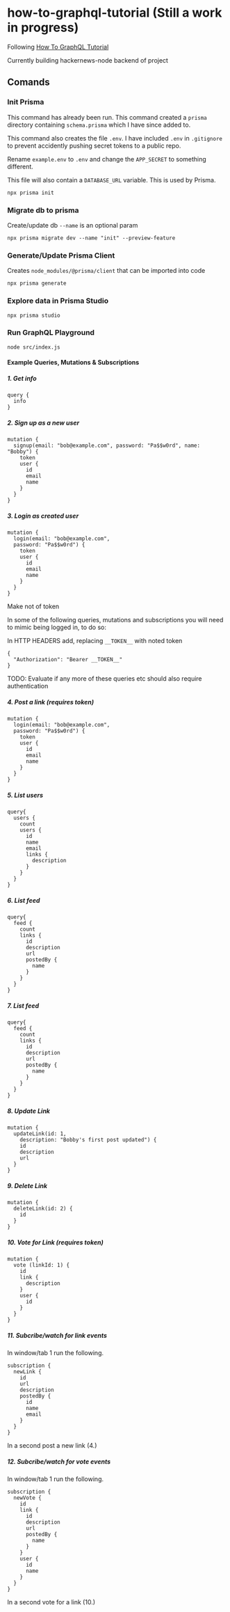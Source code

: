 # how-to-graphql-tutorial (Still a work in progress)
Following [How To GraphQL Tutorial](https://www.howtographql.com/graphql-js/0-introduction)

Currently building hackernews-node backend of project

## Comands
### Init Prisma 
This command has already been run.
This command created a `prisma` directory containing `schema.prisma` which I have since added to.

This command also creates the file `.env`. I have included `.env` in `.gitignore` to prevent accidently pushing secret tokens to a public repo.

Rename `example.env` to `.env` and change the `APP_SECRET` to something different. 

This file will also contain a `DATABASE_URL` variable. This is used by Prisma.

```
npx prisma init
```

### Migrate db to prisma
Create/update db `--name` is an optional param
```
npx prisma migrate dev --name "init" --preview-feature
```

### Generate/Update Prisma Client 
Creates `node_modules/@prisma/client` that can be imported into code
```
npx prisma generate
```

### Explore data in Prisma Studio
```
npx prisma studio
```

### Run GraphQL Playground
```
node src/index.js
```

#### Example Queries, Mutations & Subscriptions

##### 1. Get info
```
query {
  info
}
```

##### 2. Sign up as a new user
```
mutation {
  signup(email: "bob@example.com", password: "Pa$$w0rd", name: "Bobby") {
    token
    user {
      id
      email
      name
    }
  }
}
```

##### 3. Login as created user
```
mutation {
  login(email: "bob@example.com",
  password: "Pa$$w0rd") {
    token
    user {
      id
      email
      name
    }
  }
}
```

Make not of token

In some of the following queries, mutations and subscriptions you will need to mimic being logged in, to do so:

In HTTP HEADERS add, replacing `__TOKEN__` with noted token
```
{
  "Authorization": "Bearer __TOKEN__"
}
```

TODO: Evaluate if any more of these queries etc should also require authentication

##### 4. Post a link (requires token)

```
mutation {
  login(email: "bob@example.com",
  password: "Pa$$w0rd") {
    token
    user {
      id
      email
      name
    }
  }
}
```


##### 5. List users

```
query{
  users {
    count
    users {
      id
      name
      email
      links {
        description
      }
    }
  }
}
```

##### 6. List feed

```
query{
  feed {
    count
    links {
      id
      description
      url
      postedBy {
        name
      }
    }
  }
}
```

##### 7. List feed

```
query{
  feed {
    count
    links {
      id
      description
      url
      postedBy {
        name
      }
    }
  }
}
```

##### 8. Update Link

```
mutation {
  updateLink(id: 1,
    description: "Bobby's first post updated") {
    id
    description
    url
  }
}
```

##### 9. Delete Link

```
mutation {
  deleteLink(id: 2) {
    id
  }
}
```

##### 10. Vote for Link (requires token)

```
mutation {
  vote (linkId: 1) {
    id
  	link {
      description
  	}
  	user {
      id
    }
  }
}
```

##### 11. Subcribe/watch for link events
In window/tab 1 run the following.

```
subscription {
  newLink {
    id
    url
    description
    postedBy {
      id
      name
      email
    }
  }
}
```
In a second post a new link (4.)

##### 12. Subcribe/watch for vote events
In window/tab 1 run the following.

```
subscription {
  newVote {
    id
    link {
      id
      description
      url
      postedBy {
        name
      }
    }
  	user {
      id
      name
    }
  }
}
```
In a second vote for a link (10.)


